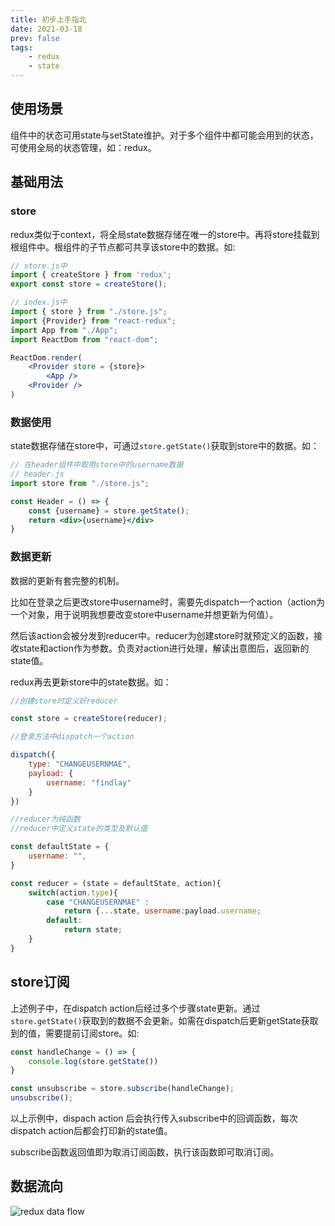 ```yaml
---
title: 初步上手指北
date: 2021-03-18
prev: false
tags:
    - redux
    - state
---
```


## 使用场景
组件中的状态可用state与setState维护。对于多个组件中都可能会用到的状态，可使用全局的状态管理，如：redux。
## 基础用法
### store
redux类似于context，将全局state数据存储在唯一的store中。再将store挂载到根组件中。根组件的子节点都可共享该store中的数据。如:
``` jsx
// store.js中
import { createStore } from 'redux';
export const store = createStore();

// index.js中
import { store } from "./store.js";
import {Provider} from "react-redux";
import App from "./App";
import ReactDom from "react-dom";

ReactDom.render(
    <Provider store = {store}>
        <App />
    <Provider />
)
```
### 数据使用
state数据存储在store中，可通过`store.getState()`获取到store中的数据。如：
``` jsx
// 在header组件中取用store中的username数据
// header.js
import store from "./store.js";

const Header = () => {
    const {username} = store.getState();
    return <div>{username}</div>
}
```
### 数据更新
数据的更新有套完整的机制。

比如在登录之后更改store中username时，需要先dispatch一个action（action为一个对象，用于说明我想要改变store中username并想更新为何值）。

然后该action会被分发到reducer中。reducer为创建store时就预定义的函数，接收state和action作为参数。负责对action进行处理，解读出意图后，返回新的state值。

redux再去更新store中的state数据。如：
``` jsx
//创建store时定义好reducer

const store = createStore(reducer);

//登录方法中dispatch一个action

dispatch({
    type: "CHANGEUSERNMAE",
    payload: {
        username: "findlay"
    }
})

//reducer为纯函数
//reducer中定义state的类型及默认值

const defaultState = {
    username: "",
}

const reducer = (state = defaultState, action){
    switch(action.type){
        case "CHANGEUSERNMAE" :
            return {...state, username:payload.username;
        default:
            return state;
    }
}
```
## store订阅
上述例子中，在dispatch action后经过多个步骤state更新。通过`store.getState()`获取到的数据不会更新。如需在dispatch后更新getState获取到的值，需要提前订阅store。如:
``` js
const handleChange = () => {
    console.log(store.getState())
}

const unsubscribe = store.subscribe(handleChange);
unsubscribe();
```
以上示例中，dispach action 后会执行传入subscribe中的回调函数，每次dispatch action后都会打印新的state值。

subscribe函数返回值即为取消订阅函数，执行该函数即可取消订阅。
## 数据流向
![redux data flow](https://note.youdao.com/yws/api/personal/file/DA93E7FB481E4F779D5669FE53B51D1E?method=download&shareKey=8ed3bc3cf8443dc1e9ec9cc23917f0cb)
